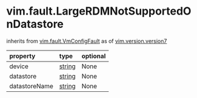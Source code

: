 vim.fault.LargeRDMNotSupportedOnDatastore
=========================================
inherits from [vim.fault.VmConfigFault](docs/vim.fault.VmConfigFault.md)
as of [vim.version.version7](docs/vim.version.md)

| property | type | optional |
|:---------|:-----|:---------|
| device | [string](string.md "string") | None |
| datastore | [string](string.md "string") | None |
| datastoreName | [string](string.md "string") | None |
